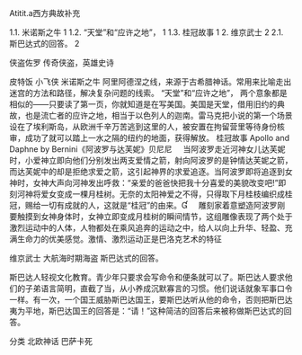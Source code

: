 Atitit.a西方典故补充

1.1. 米诺斯之牛	1
1.2. “天堂”和“应许之地”，	1
1.3. 桂冠故事	1
2. 维京武士	2
2.1. 斯巴达式的回答。	2

侠盗佐罗
传奇侠盗，英雄史诗


皮特饭 小飞侠
米诺斯之牛
阿里阿德涅之线，来源于古希腊神话。常用来比喻走出迷宫的方法和路径，解决复杂问题的线索。
“天堂”和“应许之地”，
两个意象都是相似的——只要读了第一页，你就知道是在写美国。美国是天堂，借用旧约的典故，也是流亡者的应许之地，相当于以色列人的迦南。雷马克把小说的第一个场景设在了埃利斯岛，从欧洲千辛万苦逃到这里的人，被安置在拘留营里等待身份核审，成功了就可以踏上一水之隔的纽约的地面，获得解放。
桂冠故事
Apollo and Daphne by Bernini《阿波罗与达芙妮》贝尼尼
    当阿波罗走近河神女儿达芙妮时，小爱神立即向他们分别发出两支爱情之箭，射向阿波罗的是钟情达芙妮之箭，而达芙妮中的却是拒绝求爱之箭，这引起神界的求爱追逐。当阿波罗即将追逐到女神时，女神大声向河神发出呼救：“亲爱的爸爸快把我十分喜爱的美貌改变吧!”即刻河神将爱女变成一棵月桂树。无奈的太阳神爱之不得，只得取下月桂枝编织成桂冠，赐给一切有成就的人，这就是“桂冠”的由来。
    雕刻家着意塑造阿波罗刚要触摸到女神身体时，女神立即变成月桂树的瞬间情节，这组雕像表现了两个处于激烈运动中的人体，人物都处在乘风追奔的运动之中，给人以向上升华、轻盈、充满生命力的优美感觉。激情、激烈运动正是巴洛克艺术的特征


维京武士
大航海时期海盗
斯巴达式的回答。

斯巴达人轻视文化教育。青少年只要求会写命令和便条就可以了。斯巴达人要求他们的子弟语言简明，直截了当，从小养成沉默寡言的习惯。他们说话就象军事口令一样。有一次，一个国王威胁斯巴达国王，要斯巴达听从他的命令，否则把斯巴达夷为平地，斯巴达国王的回答是：“请！”这种简洁的回答后来被称做斯巴达式的回答。



分类 北欧神话 巴萨卡死


